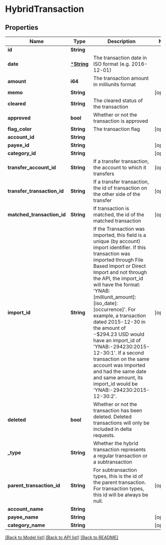 # HybridTransaction

## Properties

Name | Type | Description | Notes
------------ | ------------- | ------------- | -------------
**id** | **String** |  | 
**date** | [***String**](string.md) | The transaction date in ISO format (e.g. 2016-12-01) | 
**amount** | **i64** | The transaction amount in milliunits format | 
**memo** | **String** |  | [optional] 
**cleared** | **String** | The cleared status of the transaction | 
**approved** | **bool** | Whether or not the transaction is approved | 
**flag_color** | **String** | The transaction flag | [optional] 
**account_id** | **String** |  | 
**payee_id** | **String** |  | [optional] 
**category_id** | **String** |  | [optional] 
**transfer_account_id** | **String** | If a transfer transaction, the account to which it transfers | [optional] 
**transfer_transaction_id** | **String** | If a transfer transaction, the id of transaction on the other side of the transfer | [optional] 
**matched_transaction_id** | **String** | If transaction is matched, the id of the matched transaction | [optional] 
**import_id** | **String** | If the Transaction was imported, this field is a unique (by account) import identifier.  If this transaction was imported through File Based Import or Direct Import and not through the API, the import_id will have the format: 'YNAB:[milliunit_amount]:[iso_date]:[occurrence]'.  For example, a transaction dated 2015-12-30 in the amount of -$294.23 USD would have an import_id of 'YNAB:-294230:2015-12-30:1'.  If a second transaction on the same account was imported and had the same date and same amount, its import_id would be 'YNAB:-294230:2015-12-30:2'. | [optional] 
**deleted** | **bool** | Whether or not the transaction has been deleted.  Deleted transactions will only be included in delta requests. | 
**_type** | **String** | Whether the hybrid transaction represents a regular transaction or a subtransaction | 
**parent_transaction_id** | **String** | For subtransaction types, this is the id of the parent transaction.  For transaction types, this id will be always be null. | [optional] 
**account_name** | **String** |  | 
**payee_name** | **String** |  | [optional] 
**category_name** | **String** |  | [optional] 

[[Back to Model list]](../README.md#documentation-for-models) [[Back to API list]](../README.md#documentation-for-api-endpoints) [[Back to README]](../README.md)


